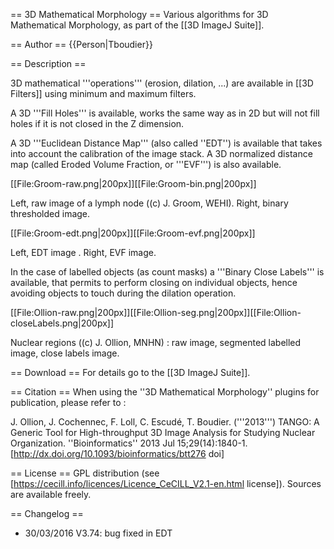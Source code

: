 
== 3D Mathematical Morphology  ==
Various algorithms for 3D Mathematical Morphology, as part of the [[3D ImageJ Suite]].

== Author ==
{{Person|Tboudier}}

== Description ==

3D mathematical '''operations''' (erosion, dilation, ...) are available in [[3D Filters]] using minimum and maximum filters. 

A 3D '''Fill Holes''' is available, works the same way as in 2D but will not fill holes if it is not closed in the Z dimension. 

A 3D '''Euclidean Distance Map''' (also called ''EDT'') is available that takes into account the calibration of the image stack. A 3D normalized distance map (called Eroded Volume Fraction, or '''EVF''') is also available.

[[File:Groom-raw.png|200px]][[File:Groom-bin.png|200px]]

Left, raw image of a lymph node ((c) J. Groom, WEHI). Right, binary thresholded image.

[[File:Groom-edt.png|200px]][[File:Groom-evf.png|200px]]

Left, EDT image . Right, EVF image.


In the case of labelled objects (as count masks) a '''Binary Close Labels''' is available, that permits to perform closing on individual objects, hence avoiding objects to touch during the dilation operation.

[[File:Ollion-raw.png|200px]][[File:Ollion-seg.png|200px]][[File:Ollion-closeLabels.png|200px]]

Nuclear regions ((c) J. Ollion, MNHN) : raw image, segmented labelled image, close labels image.

== Download ==
For details go to the [[3D ImageJ Suite]].

== Citation ==
When using the ''3D Mathematical Morphology'' plugins for publication, please refer to :

J. Ollion, J. Cochennec, F. Loll, C. Escudé, T. Boudier. ('''2013''') TANGO: A Generic Tool for High-throughput 3D Image Analysis for Studying Nuclear Organization. ''Bioinformatics'' 2013 Jul 15;29(14):1840-1. [http://dx.doi.org/10.1093/bioinformatics/btt276 doi]

== License ==
GPL distribution (see [https://cecill.info/licences/Licence_CeCILL_V2.1-en.html license]). Sources are available freely.

== Changelog ==
* 30/03/2016 V3.74: bug fixed in EDT
